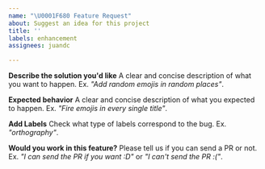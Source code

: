 ```yaml
---
name: "\U0001F680 Feature Request"
about: Suggest an idea for this project
title: ''
labels: enhancement
assignees: juandc

---
```


**Describe the solution you'd like**
A clear and concise description of what you want to happen. Ex. _"Add random emojis in random places"_.

**Expected behavior**
A clear and concise description of what you expected to happen.
Ex. _"Fire emojis in every single title"_.

**Add Labels**
Check what type of labels correspond to the bug.
Ex. _"orthography"_.

**Would you work in this feature?**
Please tell us if you can send a PR or not.
Ex. _"I can send the PR if you want :D"_ or _"I can't send the PR :("_.
